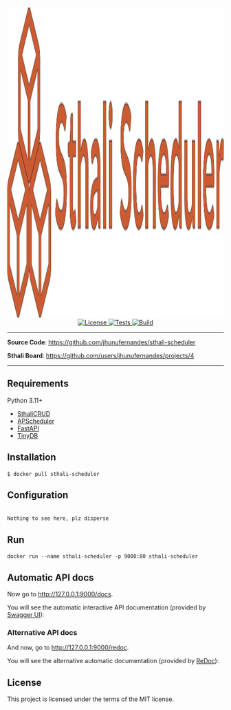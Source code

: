 <p align="center">
    <a href="docs/images/scheduler.svg">
        <img src="docs/images/scheduler.svg" alt="SthaliScheduler" height=720>
    </a>
    <!-- <a href="https://pypi.org/project/sthali-crud" target="_blank">
        <img src="https://img.shields.io/pypi/v/sthali-crud?label=Version&color=%232EBC4F" alt="Package version">
    </a> -->
    <!-- <a href="https://pypi.org/project/sthali-crud" target="_blank">
        <img src="https://img.shields.io/pypi/pyversions/sthali-crud.svg?label=Python&color=%232EBC4F" alt="Supported Python versions">
    </a> -->
    <a href="https://pypi.org/project/sthali-scheduler" target="_blank">
        <img src="https://img.shields.io/github/license/jhunufernandes/sthali-scheduler?label=License&color=%232EBC4F" alt="License">
    </a>
    <a href="https://github.com/jhunufernandes/sthali-scheduler/actions/workflows/test-package.yml" target="_blank">
        <img src="https://github.com/jhunufernandes/sthali-scheduler/actions/workflows/test-package.yml/badge.svg" alt="Tests">
    </a>
    <a href="https://github.com/jhunufernandes/sthali-scheduler/actions/workflows/upload-package.yml" target="_blank">
        <img src="https://github.com/jhunufernandes/sthali-scheduler/actions/workflows/upload-package.yml/badge.svg" alt="Build">
    </a>
</p>

---

<!-- **PyPI**: <a href="https://pypi.org/project/sthali-crud/" target="_blank">https://pypi.org/project/sthali-crud/</a> -->

**Source Code**: <a href="https://github.com/jhunufernandes/sthali-scheduler" target="_blank">https://github.com/jhunufernandes/sthali-scheduler</a>

**Sthali Board**: <a href="https://github.com/users/jhunufernandes/projects/4" target="_blank">https://github.com/users/jhunufernandes/projects/4</a>

---

## Requirements

Python 3.11+

* <a href="https://github.com/jhunufernandes/sthali-crud" class="external-link" target="_blank">SthaliCRUD</a>
* <a href="https://apscheduler.readthedocs.io/" class="external-link" target="_blank">APScheduler</a>
* <a href="https://fastapi.tiangolo.com/" class="external-link" target="_blank">FastAPI</a>
* <a href="https://tinydb.readthedocs.io/" class="external-link" target="_blank">TinyDB</a>

## Installation

<div class="termy">

```console
$ docker pull sthali-scheduler
```

## Configuration

<div class="termy">

```console

Nothing to see here, plz disperse

```

## Run

<div class="termy">

```console
docker run --name sthali-scheduler -p 9000:80 sthali-scheduler
```

## Automatic API docs

Now go to <a href="http://127.0.0.1:9000/docs" class="external-link" target="_blank">http://127.0.0.1:9000/docs</a>.

You will see the automatic interactive API documentation (provided by <a href="https://github.com/swagger-api/swagger-ui" class="external-link" target="_blank">Swagger UI</a>):

<!-- ![Swagger UI](https://fastapi.tiangolo.com/img/index/index-01-swagger-ui-simple.png) -->

### Alternative API docs

And now, go to <a href="http://127.0.0.1:9000/redoc" class="external-link" target="_blank">http://127.0.0.1:9000/redoc</a>.

You will see the alternative automatic documentation (provided by <a href="https://github.com/Rebilly/ReDoc" class="external-link" target="_blank">ReDoc</a>):

<!-- ![ReDoc](https://fastapi.tiangolo.com/img/index/index-02-redoc-simple.png) -->

## License

This project is licensed under the terms of the MIT license.
